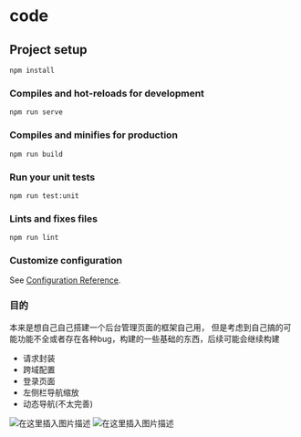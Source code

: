 # code

## Project setup
```
npm install
```

### Compiles and hot-reloads for development
```
npm run serve
```

### Compiles and minifies for production
```
npm run build
```

### Run your unit tests
```
npm run test:unit
```

### Lints and fixes files
```
npm run lint
```

### Customize configuration
See [Configuration Reference](https://cli.vuejs.org/config/).


### 目的
本来是想自己自己搭建一个后台管理页面的框架自己用，
但是考虑到自己搞的可能功能不全或者存在各种bug，构建的一些基础的东西，后续可能会继续构建
- 请求封装
- 跨域配置
- 登录页面
- 左侧栏导航缩放
- 动态导航(不太完善)


![在这里插入图片描述](https://img-blog.csdnimg.cn/8d28d5ad5e214959bedca28476dfdad0.png?x-oss-process=image/watermark,type_ZHJvaWRzYW5zZmFsbGJhY2s,shadow_50,text_Q1NETiBA6IeqJuWmgg==,size_20,color_FFFFFF,t_70,g_se,x_16)
![在这里插入图片描述](https://img-blog.csdnimg.cn/c5d86b9896474bea9b0557a61d53653b.png?x-oss-process=image/watermark,type_ZHJvaWRzYW5zZmFsbGJhY2s,shadow_50,text_Q1NETiBA6IeqJuWmgg==,size_20,color_FFFFFF,t_70,g_se,x_16)



